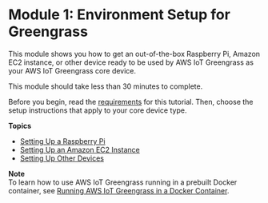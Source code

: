 # Module 1: Environment Setup for Greengrass<a name="module1"></a>

This module shows you how to get an out\-of\-the\-box Raspberry Pi, Amazon EC2 instance, or other device ready to be used by AWS IoT Greengrass as your AWS IoT Greengrass core device\.

This module should take less than 30 minutes to complete\.

Before you begin, read the [requirements](gg-gs.md#gg-requirements) for this tutorial\. Then, choose the setup instructions that apply to your core device type\.

**Topics**
+ [Setting Up a Raspberry Pi](setup-filter.rpi.md)
+ [Setting Up an Amazon EC2 Instance](setup-filter.ec2.md)
+ [Setting Up Other Devices](setup-filter.other.md)

**Note**  
To learn how to use AWS IoT Greengrass running in a prebuilt Docker container, see [Running AWS IoT Greengrass in a Docker Container](run-gg-in-docker-container.md)\.